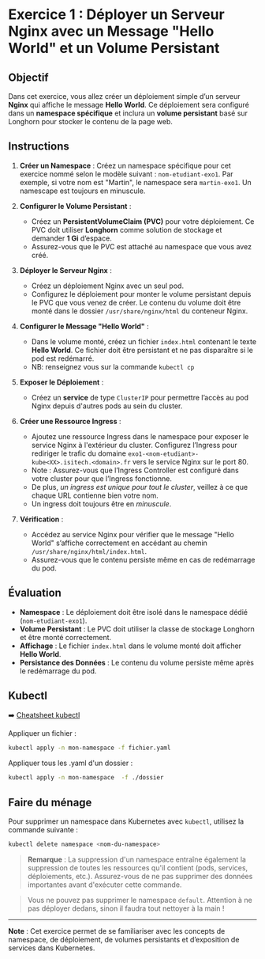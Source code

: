 # Exercice 1 : Déployer un Serveur Nginx avec un Message "Hello World" et un Volume Persistant

## Objectif

Dans cet exercice, vous allez créer un déploiement simple d’un serveur **Nginx** qui affiche le message **Hello World**. Ce déploiement sera configuré dans un **namespace spécifique** et inclura un **volume persistant** basé sur Longhorn pour stocker le contenu de la page web.

## Instructions

1. **Créer un Namespace** : Créez un namespace spécifique pour cet exercice nommé selon le modèle suivant : `nom-etudiant-exo1`. Par exemple, si votre nom est "Martin", le namespace sera `martin-exo1`. Un namescape est toujours en minuscule.

2. **Configurer le Volume Persistant** :
   - Créez un **PersistentVolumeClaim (PVC)** pour votre déploiement. Ce PVC doit utiliser **Longhorn** comme solution de stockage et demander **1 Gi** d’espace.
   - Assurez-vous que le PVC est attaché au namespace que vous avez créé.

3. **Déployer le Serveur Nginx** :
   - Créez un déploiement Nginx avec un seul pod.
   - Configurez le déploiement pour monter le volume persistant depuis le PVC que vous venez de créer. Le contenu du volume doit être monté dans le dossier `/usr/share/nginx/html` du conteneur Nginx.
   
4. **Configurer le Message "Hello World"** :
   - Dans le volume monté, créez un fichier `index.html` contenant le texte **Hello World**. Ce fichier doit être persistant et ne pas disparaître si le pod est redémarré.
   - NB: renseignez vous sur la commande `kubectl cp`
5. **Exposer le Déploiement** :
   - Créez un **service** de type `ClusterIP` pour permettre l’accès au pod Nginx depuis d'autres pods au sein du cluster.

6. **Créer une Ressource Ingress** :

   - Ajoutez une ressource Ingress dans le namespace pour exposer le service Nginx à l'extérieur du cluster.
   Configurez l’Ingress pour rediriger le trafic du domaine `exo1-<nom-etudiant>-kube<XX>.isitech.<domain>.fr` vers le service Nginx sur le port 80.
   - Note : Assurez-vous que l’Ingress Controller est configuré dans votre cluster pour que l’Ingress fonctionne.
   - De plus, _un ingress est unique pour tout le cluster_, veillez à ce que chaque URL contienne bien votre nom.
   - Un ingress doit toujours être en _minuscule_.

6. **Vérification** :
   - Accédez au service Nginx pour vérifier que le message "Hello World" s’affiche correctement en accédant au chemin `/usr/share/nginx/html/index.html`.
   - Assurez-vous que le contenu persiste même en cas de redémarrage du pod.

## Évaluation

- **Namespace** : Le déploiement doit être isolé dans le namespace dédié (`nom-etudiant-exo1`).
- **Volume Persistant** : Le PVC doit utiliser la classe de stockage Longhorn et être monté correctement.
- **Affichage** : Le fichier `index.html` dans le volume monté doit afficher **Hello World**.
- **Persistance des Données** : Le contenu du volume persiste même après le redémarrage du pod.

## Kubectl

➡️ [Cheatsheet kubectl](https://kubernetes.io/fr/docs/reference/kubectl/cheatsheet/)

Appliquer un fichier :
```bash
kubectl apply -n mon-namespace -f fichier.yaml
```

Appliquer tous les .yaml d'un dossier :
```bash
kubectl apply -n mon-namespace  -f ./dossier
```

## Faire du ménage
Pour supprimer un namespace dans Kubernetes avec `kubectl`, utilisez la commande suivante :

```bash
kubectl delete namespace <nom-du-namespace>
```


> **Remarque** : La suppression d'un namespace entraîne également la suppression de toutes les ressources qu'il contient (pods, services, déploiements, etc.). Assurez-vous de ne pas supprimer des données importantes avant d'exécuter cette commande.

> Vous ne pouvez pas supprimer le namespace `default`. Attention à ne pas déployer dedans, sinon il faudra tout nettoyer à la main !

---

**Note** : Cet exercice permet de se familiariser avec les concepts de namespace, de déploiement, de volumes persistants et d’exposition de services dans Kubernetes.